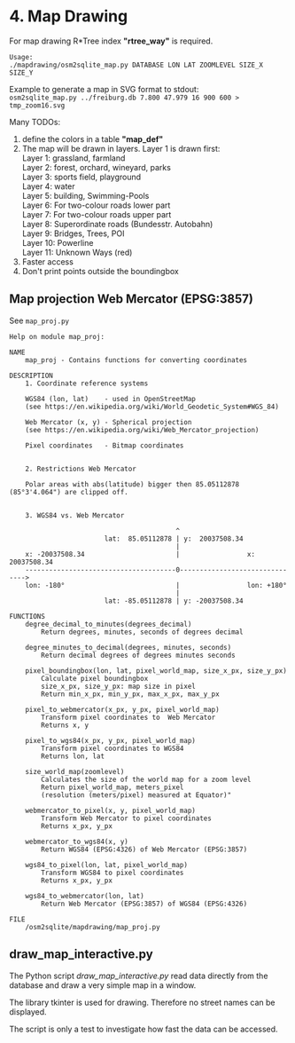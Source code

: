 # 4. Map Drawing

For map drawing R*Tree index **"rtree_way"** is required.

```
Usage:
./mapdrawing/osm2sqlite_map.py DATABASE LON LAT ZOOMLEVEL SIZE_X SIZE_Y
```

Example to generate a map in SVG format to stdout:  
`osm2sqlite_map.py ../freiburg.db 7.800 47.979 16 900 600 > tmp_zoom16.svg`

Many TODOs:  
1. define the colors in a table **"map_def"**  
2. The map will be drawn in layers. Layer 1 is drawn first:  
Layer 1: grassland, farmland  
Layer 2: forest, orchard, wineyard, parks   
Layer 3: sports field, playground  
Layer 4: water  
Layer 5: building, Swimming-Pools  
Layer 6: For two-colour roads lower part  
Layer 7: For two-colour roads upper part  
Layer 8: Superordinate roads (Bundesstr. Autobahn)  
Layer 9: Bridges, Trees, POI  
Layer 10: Powerline  
Layer 11: Unknown Ways (red)  
3. Faster access  
4. Don't print points outside the boundingbox  


## Map projection Web Mercator (EPSG:3857)

See `map_proj.py`

```
Help on module map_proj:

NAME
    map_proj - Contains functions for converting coordinates

DESCRIPTION
    1. Coordinate reference systems
    
    WGS84 (lon, lat)    - used in OpenStreetMap
    (see https://en.wikipedia.org/wiki/World_Geodetic_System#WGS_84)
    
    Web Mercator (x, y) - Spherical projection
    (see https://en.wikipedia.org/wiki/Web_Mercator_projection)
    
    Pixel coordinates   - Bitmap coordinates
    
    
    2. Restrictions Web Mercator
    
    Polar areas with abs(latitude) bigger then 85.05112878 (85°3'4.064") are clipped off.
    
    
    3. WGS84 vs. Web Mercator
    
                                          ^
                        lat:  85.05112878 | y:  20037508.34
                                          |
    x: -20037508.34                       |                 x: 20037508.34
    --------------------------------------0------------------------------->
    lon: -180°                            |                 lon: +180°
                                          |
                        lat: -85.05112878 | y: -20037508.34

FUNCTIONS
    degree_decimal_to_minutes(degrees_decimal)
        Return degrees, minutes, seconds of degrees decimal
    
    degree_minutes_to_decimal(degrees, minutes, seconds)
        Return decimal degrees of degrees minutes seconds
    
    pixel_boundingbox(lon, lat, pixel_world_map, size_x_px, size_y_px)
        Calculate pixel boundingbox
        size_x_px, size_y_px: map size in pixel
        Return min_x_px, min_y_px, max_x_px, max_y_px
    
    pixel_to_webmercator(x_px, y_px, pixel_world_map)
        Transform pixel coordinates to  Web Mercator
        Returns x, y
    
    pixel_to_wgs84(x_px, y_px, pixel_world_map)
        Transform pixel coordinates to WGS84
        Returns lon, lat
    
    size_world_map(zoomlevel)
        Calculates the size of the world map for a zoom level
        Return pixel_world_map, meters_pixel
        (resolution (meters/pixel) measured at Equator)"
    
    webmercator_to_pixel(x, y, pixel_world_map)
        Transform Web Mercator to pixel coordinates
        Returns x_px, y_px
    
    webmercator_to_wgs84(x, y)
        Return WGS84 (EPSG:4326) of Web Mercator (EPSG:3857)
    
    wgs84_to_pixel(lon, lat, pixel_world_map)
        Transform WGS84 to pixel coordinates
        Returns x_px, y_px
    
    wgs84_to_webmercator(lon, lat)
        Return Web Mercator (EPSG:3857) of WGS84 (EPSG:4326)

FILE
    /osm2sqlite/mapdrawing/map_proj.py
```


## draw_map_interactive.py

The Python script *draw_map_interactive.py* read data directly from the database
and draw a very simple map in a window.

The library tkinter is used for drawing.
Therefore no street names can be displayed.

The script is only a test to investigate how fast the data can be accessed.

